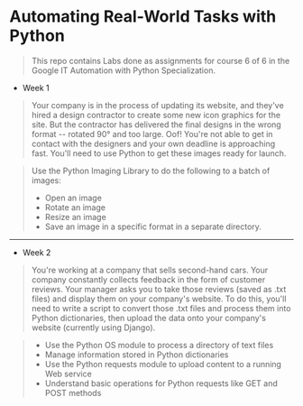 # Automating Real-World Tasks with Python

> This repo contains Labs done as assignments for course 6 of 6 in the Google IT Automation with Python Specialization.

- Week 1
> Your company is in the process of updating its website, and they've hired a design contractor to create some new icon graphics for the site. But the contractor has delivered the final designs in the wrong format -- rotated 90° and too large. Oof! You're not able to get in contact with the designers and your own deadline is approaching fast. You'll need to use Python to get these images ready for launch.

> Use the Python Imaging Library to do the following to a batch of images:
> - Open an image
> - Rotate an image
> - Resize an image
> - Save an image in a specific format in a separate directory.

---
- Week 2  
> You're working at a company that sells second-hand cars. Your company constantly collects feedback in the form of customer reviews. Your manager asks you to take those reviews (saved as .txt files) and display them on your company's website. To do this, you'll need to write a script to convert those .txt files and process them into Python dictionaries, then upload the data onto your company's website (currently using Django).

> - Use the Python OS module to process a directory of text files
> - Manage information stored in Python dictionaries
> - Use the Python requests module to upload content to a running Web service
> - Understand basic operations for Python requests like GET and POST methods

